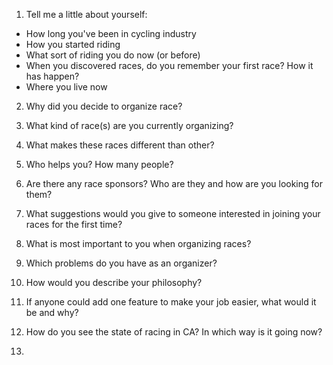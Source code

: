 1. Tell me a little about yourself:
 * How long you've been in cycling industry
 * How you started riding
 * What sort of riding you do now (or before) 
 * When you discovered races, do you remember your first race? How it has happen? 
 * Where you live now

2. Why did you decide to organize race?

3. What kind of race(s) are you currently organizing?

4. What makes these races different than other?

5. Who helps you? How many people?

6. Are there any race sponsors? Who are they and how are you looking for them?

7. What suggestions would you give to someone interested in joining your races for the first time?

8. What is most important to you when organizing races?

9. Which problems do you have as an organizer?

10. How would you describe your philosophy?

11. If anyone could add one feature to make your job easier, what would it be and why?

12. How do you see the state of racing in CA? In which way is it going now?

13. 

